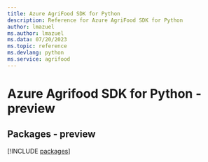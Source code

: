 ```yaml
---
title: Azure AgriFood SDK for Python
description: Reference for Azure AgriFood SDK for Python
author: lmazuel
ms.author: lmazuel
ms.data: 07/20/2023
ms.topic: reference
ms.devlang: python
ms.service: agrifood
---
```

# Azure Agrifood SDK for Python - preview
## Packages - preview
[!INCLUDE [packages](agrifood-index.md)]